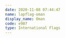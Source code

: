 ```yaml
---
date: 2020-11-08 07:44:47
name: lapflag-oman
display_name: Oman
code: e907
type: International Flags
---
```


